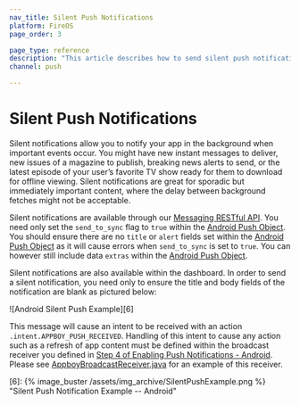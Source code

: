 ```yaml
---
nav_title: Silent Push Notifications
platform: FireOS
page_order: 3

page_type: reference
description: "This article describes how to send silent push notifications, and potential use cases for when silent push notifications may be preferable."
channel: push

---
```


# Silent Push Notifications

Silent notifications allow you to notify your app in the background when important events occur. You might have new instant messages to deliver, new issues of a magazine to publish, breaking news alerts to send, or the latest episode of your user’s favorite TV show ready for them to download for offline viewing. Silent notifications are great for sporadic but immediately important content, where the delay between background fetches might not be acceptable.

Silent notifications are available through our [Messaging RESTful API][2]. You need only set the `send_to_sync` flag to `true` within the [Android Push Object][3]. You should ensure there are no `title` or `alert` fields set within the [Android Push Object][3] as it will cause errors when `send_to_sync` is set to `true`. You can however still include data `extras` within the [Android Push Object][3].

Silent notifications are also available within the dashboard. In order to send a silent notification, you need only to ensure the title and body fields of the notification are blank as pictured below:

![Android Silent Push Example][6]

This message will cause an intent to be received with an action `.intent.APPBOY_PUSH_RECEIVED`. Handling of this intent to cause any action such as a refresh of app content must be defined within the broadcast receiver you defined in [Step 4 of Enabling Push Notifications - Android][4]. Please see [AppboyBroadcastReceiver.java][5] for an example of this receiver.

[2]: {{site.baseurl}}/developer_guide/rest_api/messaging/
[3]: {{site.baseurl}}/developer_guide/rest_api/messaging/#android-push-object
[4]: {{site.baseurl}}/developer_guide/platform_integration_guides/fireos/push_notifications/integration/#step-4-define-notification-channels
[5]: https://github.com/Appboy/appboy-android-sdk/blob/master/samples/custom-broadcast/src/main/java/com/appboy/custombroadcast/AppboyBroadcastReceiver.java "AppboyBroadcastReceiver.java -- Sample Project"
[6]: {% image_buster /assets/img_archive/SilentPushExample.png %} "Silent Push Notification Example -- Android"
